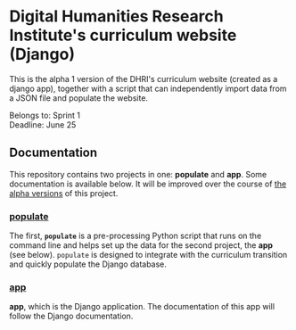 # Digital Humanities Research Institute's curriculum website (Django)

This is the alpha 1 version of the DHRI's curriculum website (created as a django app), together with a script that can independently import data from a JSON file and populate the website.

Belongs to: Sprint 1  
Deadline: June 25

## Documentation

This repository contains two projects in one: **populate** and **app**. Some documentation is available below. It will be improved over the course of [the alpha versions](https://github.com/DHRI-Curriculum/django-app/releases) of this project.

### [populate](populate-README.md)

The first, **`populate`** is a pre-processing Python script that runs on the command line and helps set up the data for the second project, the **app** (see below). `populate` is designed to integrate with the curriculum transition and quickly populate the Django database.

### [app](app-README.md)

**app**, which is the Django application. The documentation of this app will follow the Django documentation.
